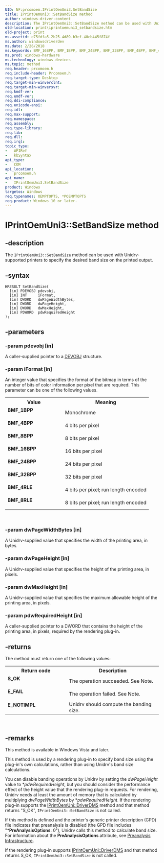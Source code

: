 ```yaml
---
UID: NF:prcomoem.IPrintOemUni3.SetBandSize
title: IPrintOemUni3::SetBandSize method
author: windows-driver-content
description: The IPrintOemUni3::SetBandSize method can be used with Unidrv-supported printers to specify the desired band size on the printed output.
old-location: print\iprintoemuni3_setbandsize.htm
old-project: print
ms.assetid: e75fdfa5-2b25-4d89-b3ef-40cb445f874f
ms.author: windowsdriverdev
ms.date: 2/26/2018
ms.keywords: BMF_16BPP, BMF_1BPP, BMF_24BPP, BMF_32BPP, BMF_4BPP, BMF_4RLE, BMF_8BPP, BMF_8RLE, IPrintOemUni3, IPrintOemUni3 interface [Print Devices], SetBandSize method, IPrintOemUni3::SetBandSize, SetBandSize method [Print Devices], SetBandSize method [Print Devices], IPrintOemUni3 interface, SetBandSize,IPrintOemUni3.SetBandSize, prcomoem/IPrintOemUni3::SetBandSize, print.iprintoemuni3_setbandsize, print_unidrv-pscript_rendering_b381059a-7a5c-49c7-b721-6012ff44157c.xml
ms.prod: windows-hardware
ms.technology: windows-devices
ms.topic: method
req.header: prcomoem.h
req.include-header: Prcomoem.h
req.target-type: Desktop
req.target-min-winverclnt: 
req.target-min-winversvr: 
req.kmdf-ver: 
req.umdf-ver: 
req.ddi-compliance: 
req.unicode-ansi: 
req.idl: 
req.max-support: 
req.namespace: 
req.assembly: 
req.type-library: 
req.lib: 
req.dll: 
req.irql: 
topic_type:
-	APIRef
-	kbSyntax
api_type:
-	COM
api_location:
-	prcomoem.h
api_name:
-	IPrintOemUni3.SetBandSize
product: Windows
targetos: Windows
req.typenames: OEMPTOPTS, *POEMPTOPTS
req.product: Windows 10 or later.
---
```


# IPrintOemUni3::SetBandSize method


## -description


The <code>IPrintOemUni3::SetBandSize</code> method can be used with Unidrv-supported printers to specify the desired band size on the printed output.


## -syntax


````
HRESULT SetBandSize(
  [in] PDEVOBJ pdevobj,
  [in] INT     iFormat,
  [in] DWORD   dwPageWidthBytes,
  [in] DWORD   dwPageHeight,
  [in] DWORD   dwMaxHeight,
  [in] PDWORD  pdwRequiredHeight
);
````


## -parameters




### -param pdevobj [in]

A caller-supplied pointer to a <a href="..\printoem\ns-printoem-_devobj.md">DEVOBJ</a> structure.


### -param iFormat [in]

An integer value that specifies the format of the bitmap in terms of the number of bits of color information per pixel that are required. This parameter can be one of the following values.

<table>
<tr>
<th>Value</th>
<th>Meaning</th>
</tr>
<tr>
<td width="40%"><a id="BMF_1BPP"></a><a id="bmf_1bpp"></a><dl>
<dt><b>BMF_1BPP</b></dt>
</dl>
</td>
<td width="60%">
Monochrome

</td>
</tr>
<tr>
<td width="40%"><a id="BMF_4BPP"></a><a id="bmf_4bpp"></a><dl>
<dt><b>BMF_4BPP</b></dt>
</dl>
</td>
<td width="60%">
4 bits per pixel

</td>
</tr>
<tr>
<td width="40%"><a id="BMF_8BPP"></a><a id="bmf_8bpp"></a><dl>
<dt><b>BMF_8BPP</b></dt>
</dl>
</td>
<td width="60%">
8 bits per pixel

</td>
</tr>
<tr>
<td width="40%"><a id="BMF_16BPP"></a><a id="bmf_16bpp"></a><dl>
<dt><b>BMF_16BPP</b></dt>
</dl>
</td>
<td width="60%">
16 bits per pixel

</td>
</tr>
<tr>
<td width="40%"><a id="BMF_24BPP"></a><a id="bmf_24bpp"></a><dl>
<dt><b>BMF_24BPP</b></dt>
</dl>
</td>
<td width="60%">
24 bits per pixel

</td>
</tr>
<tr>
<td width="40%"><a id="BMF_32BPP"></a><a id="bmf_32bpp"></a><dl>
<dt><b>BMF_32BPP</b></dt>
</dl>
</td>
<td width="60%">
32 bits per pixel

</td>
</tr>
<tr>
<td width="40%"><a id="BMF_4RLE"></a><a id="bmf_4rle"></a><dl>
<dt><b>BMF_4RLE</b></dt>
</dl>
</td>
<td width="60%">
4 bits per pixel; run length encoded

</td>
</tr>
<tr>
<td width="40%"><a id="BMF_8RLE"></a><a id="bmf_8rle"></a><dl>
<dt><b>BMF_8RLE</b></dt>
</dl>
</td>
<td width="60%">
8 bits per pixel; run length encoded

</td>
</tr>
</table>
 


### -param dwPageWidthBytes [in]

A Unidrv-supplied value that specifies the width of the printing area, in bytes.


### -param dwPageHeight [in]

A Unidrv-supplied value that specifies the height of the printing area, in pixels.


### -param dwMaxHeight [in]

A Unidrv-supplied value that specifies the maximum allowable height of the printing area, in pixels.


### -param pdwRequiredHeight [in]

A caller-supplied pointer to a DWORD that contains the height of the printing area, in pixels, required by the rendering plug-in.


## -returns



The method must return one of the following values:

<table>
<tr>
<th>Return code</th>
<th>Description</th>
</tr>
<tr>
<td width="40%">
<dl>
<dt><b>S_OK</b></dt>
</dl>
</td>
<td width="60%">
The operation succeeded. See Note.

</td>
</tr>
<tr>
<td width="40%">
<dl>
<dt><b>E_FAIL</b></dt>
</dl>
</td>
<td width="60%">
The operation failed. See Note.

</td>
</tr>
<tr>
<td width="40%">
<dl>
<dt><b>E_NOTIMPL</b></dt>
</dl>
</td>
<td width="60%">
Unidrv should compute the banding size.

</td>
</tr>
</table>
 




## -remarks



This method is available in Windows Vista and later.

This method is used by a rendering plug-in to specify band size using the plug-in's own calculations, rather than using Unidrv's band size calculations.

You can disable banding operations by Unidrv by setting the <i>dwPageHeight</i> value to *<i>pdwRequiredHeight</i>, but you should consider the performance effect of the height value that the rendering plug-in requests. For rendering, Unidrv needs at least the amount of memory that is calculated by multiplying <i>dwPageWidthBytes</i> by *<i>pdwRequiredHeight</i>. If the rendering plug-in supports the <a href="https://msdn.microsoft.com/library/windows/hardware/ff554245">IPrintOemUni::DriverDMS</a> method and that method returns "S_OK", <code>IPrintOemUni3::SetBandSize</code> is not called.

If this method is defined and the printer's generic printer description (GPD) file indicates that preanalysis is disabled (the GPD file includes "*<b>PreAnalysisOptions</b>: 0"), Unidrv calls this method to calculate band size. For information about the <b>PreAnalysisOptions</b> attribute, see <a href="https://msdn.microsoft.com/4c07145a-9a08-4507-8bab-769617e73d77">Preanalysis Infrastructure</a>.

If the rendering plug-in supports <a href="https://msdn.microsoft.com/library/windows/hardware/ff554245">IPrintOemUni::DriverDMS</a> and that method returns S_OK, <code>IPrintOemUni3::SetBandSize</code> is not called.




